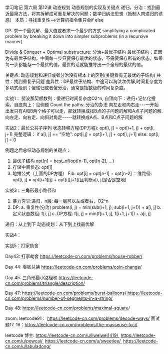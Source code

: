学习笔记
第六周 第12课 动态规划
动态规划的实现及关键点
递归，分治：找到最近最简方法，将其拆解成可重复解决的问题；数学归纳法思想（抵制人肉递归的诱惑）
本质：寻找重复性-->计算机指令集只会if else

DP: 求一个最优解、最大值或者求一个最少的方式
simplifying a complicated problem by breaking it down into simpler subproblems (in a recursive manner)

Divide & Conquer + Optimal substructure: 分治+最优子结构
最优子结构：正因为有最优子结构，中间每一步只要保存最优的状态，不需要保存所有的状态，如果每一步都能存一个最优的值，最优的话就能推导出一个全局的最优的值。

关键点:
动态规划和递归或者分治没有根本上的区别(关键看有无最优的子结构)
共性：找到重复子问题
差异性：DP最优子结构、中途可以淘汰次优解,时间复杂度为多项式级别；傻递归或者傻分治，通常是指数级的时间复杂度。

实战1：
斐波那契额数列：傻递归时间复杂度O2^n, 自顶向下：递归+记忆化搜索，自底向上：见例题
Count the paths: 分治的办法
    向左走和向右走---一开始出发只有A和B两个格子可以走，那就转换成找B点的子问题的解和A点子问题的解.
    向左走、向右走、向斜对角走-----就转换成A点、B点和C点子问题的解

实战2：最长公共子序列
状态转移方程(DP方程):
    opt[i, j] = opt[i+1, j] + opt[i, j+1]
    完整逻辑：
        if a[i, j] == “空地”:
            opt[i,j] = opt[i+1, j] + opt[i, j+1]
        else:
            opt[i, j] = 0

例题之后总结动态规划的关键点：
1. 最优子结构 opt[n] = best_of(opt[n-1], opt[n-2], ...)
2. 存储中间状态: opt[i]
3. 地推公式（上面的DP方程）
    Fib: opt[i] = opt[n-1] + opt[n-2]
    二维路径: opt[i, j] = opt[i+1][j] + opt[i][j+1](且判断a[i, j]是否是空地)

实战3：三角形最小路径和
1. 暴力穷举:递归，n层: 每一层可以左或者右，O2^n
2. DP: a. 重复性(分治) problem(i, j) = min(sub(i+1, j), sub(i+1, j+1)) + a[i, j]
       b. 定义状态数组: f[i, j]
       c. DP方程: f[i, j] = min(f[i+1, j], f[i+1, j+1]) + a[i, j]


递归：从上到下
动态规划：从下到上找最优解


实战4：

实战5：打家劫舍


Day43: 打家劫舍
https://leetcode-cn.com/problems/house-robber/

Day 44: 零钱兑换
https://leetcode-cn.com/problems/coin-change/

Day 45: 三角形最小路径和
https://leetcode-cn.com/problems/triangle/description/

Day 47:
https://leetcode-cn.com/problems/burst-balloons/
https://leetcode-cn.com/problems/number-of-segments-in-a-string/

Day 48:
https://leetcode-cn.com/problems/maximal-square/

zoom:
leetcode91： https://leetcode-cn.com/problems/decode-ways/
面试题17. 16：https://leetcode-cn.com/problems/the-masseuse-lcci/


leetcode 博主:
https://leetcode-cn.com/u/liweiwei1419/ 
https://leetcode-cn.com/u/powcai/ 
https://leetcode-cn.com/u/sweetiee/ 
https://leetcode-cn.com/u/labuladong/
